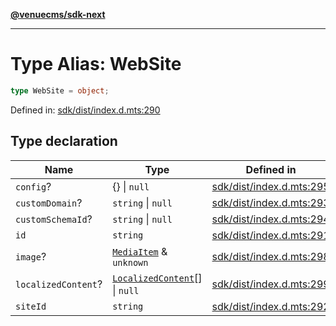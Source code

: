 [**@venuecms/sdk-next**](../Index.md)

***

# Type Alias: WebSite

```ts
type WebSite = object;
```

Defined in: [sdk/dist/index.d.mts:290](https://github.com/venuecms/sdk/blob/bc8b8c4174423a3d8d92fe0cce4d46883acf7584/packages/sdk/dist/index.d.mts#L290)

## Type declaration

| Name | Type | Defined in |
| ------ | ------ | ------ |
| <a id="config"></a> `config`? | \{\} \| `null` | [sdk/dist/index.d.mts:295](https://github.com/venuecms/sdk/blob/bc8b8c4174423a3d8d92fe0cce4d46883acf7584/packages/sdk/dist/index.d.mts#L295) |
| <a id="customdomain"></a> `customDomain`? | `string` \| `null` | [sdk/dist/index.d.mts:293](https://github.com/venuecms/sdk/blob/bc8b8c4174423a3d8d92fe0cce4d46883acf7584/packages/sdk/dist/index.d.mts#L293) |
| <a id="customschemaid"></a> `customSchemaId`? | `string` \| `null` | [sdk/dist/index.d.mts:294](https://github.com/venuecms/sdk/blob/bc8b8c4174423a3d8d92fe0cce4d46883acf7584/packages/sdk/dist/index.d.mts#L294) |
| <a id="id"></a> `id` | `string` | [sdk/dist/index.d.mts:291](https://github.com/venuecms/sdk/blob/bc8b8c4174423a3d8d92fe0cce4d46883acf7584/packages/sdk/dist/index.d.mts#L291) |
| <a id="image"></a> `image`? | [`MediaItem`](MediaItem.md) & `unknown` | [sdk/dist/index.d.mts:298](https://github.com/venuecms/sdk/blob/bc8b8c4174423a3d8d92fe0cce4d46883acf7584/packages/sdk/dist/index.d.mts#L298) |
| <a id="localizedcontent"></a> `localizedContent`? | [`LocalizedContent`](LocalizedContent.md)[] \| `null` | [sdk/dist/index.d.mts:299](https://github.com/venuecms/sdk/blob/bc8b8c4174423a3d8d92fe0cce4d46883acf7584/packages/sdk/dist/index.d.mts#L299) |
| <a id="siteid"></a> `siteId` | `string` | [sdk/dist/index.d.mts:292](https://github.com/venuecms/sdk/blob/bc8b8c4174423a3d8d92fe0cce4d46883acf7584/packages/sdk/dist/index.d.mts#L292) |
